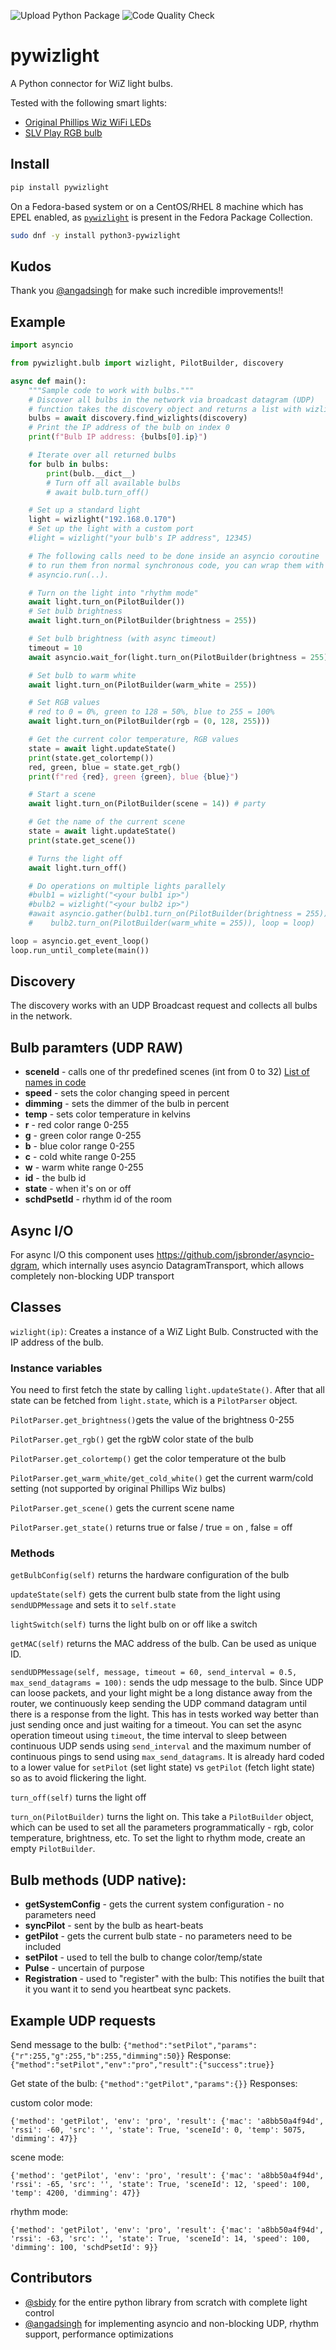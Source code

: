 ![Upload Python Package](https://github.com/sbidy/pywizlight/workflows/Upload%20Python%20Package/badge.svg)
![Code Quality Check](https://github.com/sbidy/pywizlight/workflows/Lint/badge.svg)

# pywizlight

A Python connector for WiZ light bulbs.

Tested with the following smart lights:

* [Original Phillips Wiz WiFi LEDs](https://www.lighting.philips.co.in/consumer/smart-wifi-led)
* [SLV Play RGB bulb](https://www.amazon.de/dp/B07PNCDJLW)

## Install

```bash
pip install pywizlight
```

On a Fedora-based system or on a CentOS/RHEL 8 machine which has EPEL enabled, as 
[`pywizlight`](https://src.fedoraproject.org/rpms/python-pywizlight) is present in the 
Fedora Package Collection.

```bash
sudo dnf -y install python3-pywizlight
```

## Kudos

Thank you [@angadsingh](https://github.com/angadsingh) for make such incredible improvements!!

## Example

```python
import asyncio

from pywizlight.bulb import wizlight, PilotBuilder, discovery

async def main():
    """Sample code to work with bulbs."""
    # Discover all bulbs in the network via broadcast datagram (UDP)
    # function takes the discovery object and returns a list with wizlight objects.
    bulbs = await discovery.find_wizlights(discovery)
    # Print the IP address of the bulb on index 0
    print(f"Bulb IP address: {bulbs[0].ip}")

    # Iterate over all returned bulbs
    for bulb in bulbs:
        print(bulb.__dict__)
        # Turn off all available bulbs
        # await bulb.turn_off()

    # Set up a standard light
    light = wizlight("192.168.0.170")
    # Set up the light with a custom port
    #light = wizlight("your bulb's IP address", 12345)

    # The following calls need to be done inside an asyncio coroutine
    # to run them fron normal synchronous code, you can wrap them with
    # asyncio.run(..).

    # Turn on the light into "rhythm mode"
    await light.turn_on(PilotBuilder())
    # Set bulb brightness
    await light.turn_on(PilotBuilder(brightness = 255))

    # Set bulb brightness (with async timeout)
    timeout = 10
    await asyncio.wait_for(light.turn_on(PilotBuilder(brightness = 255)), timeout)

    # Set bulb to warm white
    await light.turn_on(PilotBuilder(warm_white = 255))

    # Set RGB values
    # red to 0 = 0%, green to 128 = 50%, blue to 255 = 100%
    await light.turn_on(PilotBuilder(rgb = (0, 128, 255)))

    # Get the current color temperature, RGB values
    state = await light.updateState()
    print(state.get_colortemp())
    red, green, blue = state.get_rgb()
    print(f"red {red}, green {green}, blue {blue}")

    # Start a scene 
    await light.turn_on(PilotBuilder(scene = 14)) # party

    # Get the name of the current scene
    state = await light.updateState()
    print(state.get_scene())

    # Turns the light off
    await light.turn_off()

    # Do operations on multiple lights parallely
    #bulb1 = wizlight("<your bulb1 ip>")
    #bulb2 = wizlight("<your bulb2 ip>")
    #await asyncio.gather(bulb1.turn_on(PilotBuilder(brightness = 255)),
    #    bulb2.turn_on(PilotBuilder(warm_white = 255)), loop = loop)

loop = asyncio.get_event_loop()
loop.run_until_complete(main())
```

## Discovery

The discovery works with an UDP Broadcast request and collects all bulbs in the network.

## Bulb paramters (UDP RAW)

- **sceneId** - calls one of thr predefined scenes (int from 0 to 32) [List of names in code](https://github.com/sbidy/pywizlight/blob/master/pywizlight/scenes.py)
- **speed** - sets the color changing speed in percent
- **dimming** - sets the dimmer of the bulb in percent
- **temp** - sets color temperature in kelvins
- **r** - red color range 0-255
- **g** - green color range 0-255
- **b** - blue color range 0-255
- **c** - cold white range 0-255
- **w** - warm white range 0-255
- **id** - the bulb id
- **state** - when it's on or off
- **schdPsetId** - rhythm id of the room

## Async I/O

For async I/O this component uses https://github.com/jsbronder/asyncio-dgram, which internally uses asyncio DatagramTransport, which allows completely non-blocking UDP transport

## Classes

`wizlight(ip)`: Creates a instance of a WiZ Light Bulb. Constructed with the IP address of the bulb.

### Instance variables

You need to first fetch the state by calling `light.updateState()`.
After that all state can be fetched from `light.state`, which is a `PilotParser` object.

`PilotParser.get_brightness()`gets the value of the brightness 0-255

`PilotParser.get_rgb()` get the rgbW color state of the bulb

`PilotParser.get_colortemp()` get the color temperature ot the bulb

`PilotParser.get_warm_white/get_cold_white()` get the current warm/cold setting (not supported by original Phillips Wiz bulbs)

`PilotParser.get_scene()` gets the current scene name

`PilotParser.get_state()` returns true or false / true = on , false = off

### Methods

`getBulbConfig(self)` returns the hardware configuration of the bulb

`updateState(self)` gets the current bulb state from the light using `sendUDPMessage` and sets it to `self.state`

`lightSwitch(self)` turns the light bulb on or off like a switch

`getMAC(self)` returns the MAC address of the bulb. Can be used as unique ID.

`sendUDPMessage(self, message, timeout = 60, send_interval = 0.5, max_send_datagrams = 100):` sends the udp message to the bulb. Since UDP can loose packets, and your light might be a long distance away from the router, we continuously keep sending the UDP command datagram until there is a response from the light. This has in tests worked way better than just sending once and just waiting for a timeout. You can set the async operation timeout using `timeout`, the time interval to sleep between continuous UDP sends using `send_interval` and the maximum number of continuous pings to send using `max_send_datagrams`. It is already hard coded to a lower value for `setPilot` (set light state) vs `getPilot` (fetch light state) so as to avoid flickering the light.

`turn_off(self)` turns the light off

`turn_on(PilotBuilder)` turns the light on. This take a `PilotBuilder` object, which can be used to set all the parameters programmatically - rgb, color temperature, brightness, etc. To set the light to rhythm mode, create an empty `PilotBuilder`.

## Bulb methods (UDP native):
- **getSystemConfig** - gets the current system configuration - no parameters need
- **syncPilot** - sent by the bulb as heart-beats
- **getPilot** - gets the current bulb state - no parameters need to be included
- **setPilot** - used to tell the bulb to change color/temp/state
- **Pulse** - uncertain of purpose
- **Registration** - used to "register" with the bulb: This notifies the built that
                            it you want it to send you heartbeat sync packets.

## Example UDP requests
Send message to the bulb:
    `{"method":"setPilot","params":{"r":255,"g":255,"b":255,"dimming":50}}`
Response: `{"method":"setPilot","env":"pro","result":{"success":true}}`

Get state of the bulb:
    `{"method":"getPilot","params":{}}`
Responses:

custom color mode:

`{'method': 'getPilot', 'env': 'pro', 'result': {'mac': 'a8bb50a4f94d', 'rssi': -60, 'src': '', 'state': True, 'sceneId': 0, 'temp': 5075, 'dimming': 47}}`

scene mode:

`{'method': 'getPilot', 'env': 'pro', 'result': {'mac': 'a8bb50a4f94d', 'rssi': -65, 'src': '', 'state': True, 'sceneId': 12, 'speed': 100, 'temp': 4200, 'dimming': 47}}`

rhythm mode:

`{'method': 'getPilot', 'env': 'pro', 'result': {'mac': 'a8bb50a4f94d', 'rssi': -63, 'src': '', 'state': True, 'sceneId': 14, 'speed': 100, 'dimming': 100, 'schdPsetId': 9}}`

## Contributors

* [@sbidy](http://github.com/sbidy) for the entire python library from scratch with complete light control
* [@angadsingh](http://github.com/angadsingh) for implementing asyncio and non-blocking UDP, rhythm support, performance optimizations
